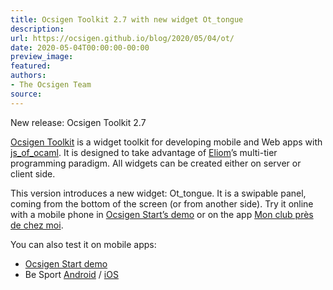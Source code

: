 ```yaml
---
title: Ocsigen Toolkit 2.7 with new widget Ot_tongue
description:
url: https://ocsigen.github.io/blog/2020/05/04/ot/
date: 2020-05-04T00:00:00-00:00
preview_image:
featured:
authors:
- The Ocsigen Team
source:
---
```


<p>New release: Ocsigen Toolkit 2.7</p>

<p><a href="https://ocsigen.org/ocsigen-toolkit/">Ocsigen Toolkit</a> is a widget toolkit for developing mobile and Web apps
with <a href="https://ocsigen.org/js_of_ocaml/">js_of_ocaml</a>. It is designed
to take advantage of <a href="https://ocsigen.org/eliom/">Eliom</a>&rsquo;s multi-tier programming paradigm.
All widgets can be created either on server or client side.</p>

<p>This version introduces a new widget: Ot_tongue. It is a swipable panel,
coming from the bottom of the screen (or from another side).
Try it online with a mobile phone in <a href="http://ocsigen-1.inria.fr/ocsigen-start/demo/demo-tongue">Ocsigen Start&rsquo;s demo</a> or
on the app <a href="https://beta.monclubpresdechezmoi.com/">Mon club pr&egrave;s de chez moi</a>.</p>

<p>You can also test it on mobile apps:</p>
<ul>
  <li><a href="https://play.google.com/store/apps/details?id=com.osdemo.mobile">Ocsigen Start demo</a></li>
  <li>Be Sport <a href="https://play.google.com/store/apps/details?id=com.besport.www.mobile">Android</a> / <a href="https://apps.apple.com/fr/app/be-sport/id1104216922">iOS</a></li>
</ul>



